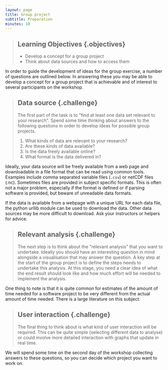 ```yaml
---
layout: page
title: Group project
subtitle: Preparation
minutes: 10
---
```

> ## Learning Objectives {.objectives}
>
> * Develop a concept for a group project
> * Think about data sources and how to access them

In order to guide the development of ideas for the group exercise, a 
number of questions are outlined below. In answering these you may 
be able to develop a concept for a group project that is achievable
and of interest to several participants on the workshop.


>## Data source {.challenge}
>
> The first part of the task is to "find at least one data set relevant to your 
> research". Spend some time thinking about answers to the following questions
> in order to develop ideas for possible group projects.
>
> 1. What kinds of data are relevant to your research?
> 2. Are these kinds of data available? 
> 3. Is the data freely available online?
> 4. What format is the data delivered in?

Ideally, your data source will be freely available from a web page and downloadable
in a file format that can be read using common tools. Examples include comma separated
variable files (`.csv`) or netCDF files (.nc). Sometimes files are provided in subject 
specific formats. This is often not a major problem, especially if the format is defined
or if parsing software is provided, but beware of unreadable data formats.

If the data is available from a webpage with a unique URL for each data file, the python
urllib module can be used to download the data. Other data sources may be more difficult
to download. Ask your instructors or helpers for advice.

>## Relevant analysis {.challenge}
>
> The next step is to think about the "relevant analysis" that you want to undertake. 
> Ideally you should have an interesting question in mind alongside a visualisation 
> that may answer the question. A key step at the start of the group project is
> to define the steps needs to undertake this analysis. At this stage, you need a clear
> idea of what the end result should look like and how much effort will be needed to 
> implement the analysis. 

One thing to note is that it is quite common for estimates of the amount of time needed
for a software project to be very different from the actual amount of time needed. There
is a large literature on this subject.

>## User interaction {.challenge}
>
> The final thing to think about is what kind of user interaction will be required. This
> can be quite simple (selecting different data to analyse) or could involve more detailed
> interaction with graphs that update in real time.

We will spend some time on the second day of the workshop collecting answers to these 
questions, so you can decide which project you want to work on.

   